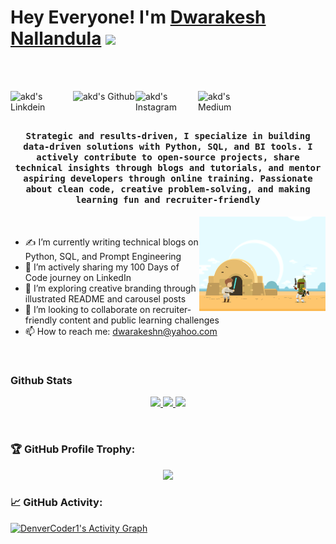 
# Hey Everyone! I'm [Dwarakesh Nallandula](https://github.com/Dwarakesh-1) <img src="https://github.com/himanshusharma89/himanshusharma89/blob/master/Hi.gif" width="25px">
<br><br>

<a href="https://www.linkedin.com/in/dwarakesh-nallandula-664990127?lipi=urn%3Ali%3Apage%3Ad_flagship3_profile_view_base_contact_details%3BX%2FGDfa76TgedIVviP2kDzg%3D%3D">
  <img align="left" alt="akd's Linkdein" width="100px" src="https://img.shields.io/badge/Linkedin-0A66C2?style=for-the-badge&logo=Linkedin&logoColor=white" />
</a>
<a href="https://github.com/Dwarakesh-1">
  <img align="left" alt="akd's Github" width="100px" src="https://img.shields.io/badge/Github-181717?style=for-the-badge&logo=Github&logoColor=white" />
</a>
<a href="https://www.instagram.com/daru_dwarakesh/">
  <img align="left" alt="akd's Instagram" width="100px" src="https://img.shields.io/badge/Instagram-E4405F?style=for-the-badge&logo=instagram&logoColor=white" />
</a>
<a href="https://medium.com/@dwarakeshreddy5">
  <img align="left" alt="akd's Medium" width="100px" src="https://img.shields.io/badge/Medium-145365?style=for-the-badge&logo=medium&logoColor=white" />
</a>


<br><br>


## <p align="center"><h4 align="center"><samp> Strategic and results-driven, I specialize in building data-driven solutions with Python, SQL, and BI tools. I actively contribute to open-source projects, share technical insights through blogs and tutorials, and mentor aspiring developers through online training. Passionate about clean code, creative problem-solving, and making learning fun and recruiter-friendly </samp></h4></p>

<div>
<img align="right" src="https://github.com/amandewatnitrr/amandewatnitrr/blob/main/terminal.gif" width="40%"/>
  <br>
  
- 	✍️ I’m currently writing technical blogs on Python, SQL, and Prompt Engineering
- 	📢 I’m actively sharing my 100 Days of Code journey on LinkedIn
- 	🎨 I’m exploring creative branding through illustrated README and carousel posts
- 	🤝 I’m looking to collaborate on recruiter-friendly content and public learning challenges
- 	📫 How to reach me: dwarakeshn@yahoo.com

  <br>
</div>

### Github Stats
  
<p align="center">
  <a href="https://github.com/Dwarakesh-1"><span>
    <img height="48%" src="https://github-readme-stats.vercel.app/api?username=Dwarakesh-1&count_private=true&show_icons=true&theme=tokyonight&&include_all_commits=true"/>
    <img width="48%" src="https://github-readme-streak-stats.herokuapp.com/?username=Dwarakesh-1r&theme=tokyonight" />
    <img height="180em" src="https://github-readme-stats-eight-theta.vercel.app/api/top-langs/?username=Dwarakesh-1&hide=html,css,javascript,scss&layout=compact&langs_count=8&theme=tokyonight"/>
    </span></a>
</p>
  
<br>
  
### 🏆 GitHub Profile Trophy:
<p align="center">
<a href="https://github.com/ryo-ma/github-profile-trophy">
  <img width=800 src="https://github-profile-trophy.vercel.app/?username=Dwarakesh-1&column=8&theme=onedark&no-frame=true&no-bg=true"/>
</a>
</p>

### 📈 GitHub Activity:
  <a href="https://github.com/Dwarakesh-1/github-readme-activity-graph"><img alt="DenverCoder1's Activity Graph" src="https://activity-graph.herokuapp.com/graph?username=kiransagar1&bg_color=1F222E&color=F8D866&line=F85D7F&point=FFFFFF&hide_border=true" /></a>



<br>  
